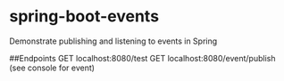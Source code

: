 # spring-boot-events
Demonstrate publishing and listening to events in Spring

##Endpoints
GET localhost:8080/test
GET localhost:8080/event/publish (see console for event)